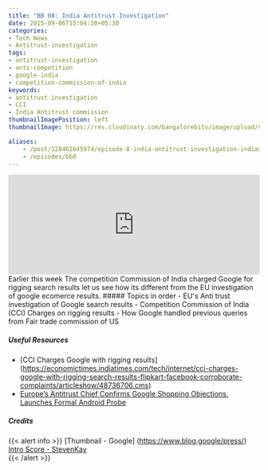 ```yaml
---
title: "BB 08: India Antitrust Investigation"
date: 2015-09-06T15:04:20+05:30
categories:
- Tech News
- Antitrust-investigation
tags:
- antitrust-investigation
- anti-competition
- google-india
- competition-commission-of-india
keywords:
- antitrust investigation
- CCI
- India Antitrust commission
thumbnailImagePosition: left
thumbnailImage: https://res.cloudinary.com/bangalorebits/image/upload/v1517410299/bb-episode-assets/bb8-thumbnail.jpg

aliases:
    - /post/128462645974/episode-8-india-antitrust-investigation-indias
    - /episodes/bb8
---
```

<iframe frameborder='0' height='200px' scrolling='no' seamless src='https://embed.simplecast.com/bcba99c2?color=f5f5f5' width='100%'></iframe>
<BR>
Earlier this week The competition Commission of India charged Google for rigging search results let us see how its different from the EU investigation of google ecomerce results.
<!--more-->
##### Topics in order
- EU's Anti trust investigation of Google search results
- Competition Commission of India (CCI) Charges on rigging results
- How Google handled previous queries from Fair trade commission of US


##### Useful Resources
  - [CCI Charges Google with rigging results] (https://economictimes.indiatimes.com/tech/internet/cci-charges-google-with-rigging-search-results-flipkart-facebook-corroborate-complaints/articleshow/48736706.cms)
  - [Europe’s Antitrust Chief Confirms Google Shopping Objections, Launches Formal Android Probe](https://techcrunch.com/2015/04/15/google-shopping-so-android-probe/#.m6iein:Kaoy)


##### Credits

{{< alert info  >}}
  [Thumbnail - Google] (https://www.blog.google/press/) <BR>
  [Intro Score - StevenKay](https://plus.google.com/+StevenKay_Detachment)<BR>
{{< /alert >}}
